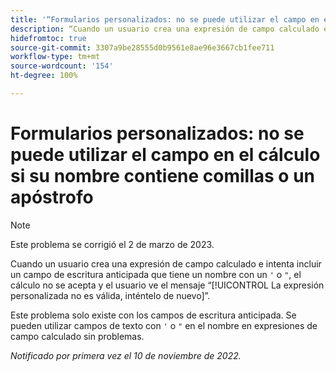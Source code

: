 ```yaml
---
title: '“Formularios personalizados: no se puede utilizar el campo en el cálculo si su nombre contiene comillas o un apóstrofo”'
description: “Cuando un usuario crea una expresión de campo calculado e intenta incluir un campo de escritura anticipada que tiene un nombre con un apóstrofo o comillas, el cálculo no se acepta y el usuario ve el mensaje ‘La expresión personalizada no es válida, inténtelo de nuevo’”.
hidefromtoc: true
source-git-commit: 3307a9be28555d0b9561e8ae96e3667cb1fee711
workflow-type: tm+mt
source-wordcount: '154'
ht-degree: 100%

---
```



# Formularios personalizados: no se puede utilizar el campo en el cálculo si su nombre contiene comillas o un apóstrofo

>[!NOTE]
>
>Este problema se corrigió el 2 de marzo de 2023.

Cuando un usuario crea una expresión de campo calculado e intenta incluir un campo de escritura anticipada que tiene un nombre con un `'` o `"`, el cálculo no se acepta y el usuario ve el mensaje “[!UICONTROL La expresión personalizada no es válida, inténtelo de nuevo]”.

Este problema solo existe con los campos de escritura anticipada. Se pueden utilizar campos de texto con `'` o `"` en el nombre en expresiones de campo calculado sin problemas.

_Notificado por primera vez el 10 de noviembre de 2022._

